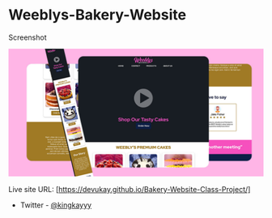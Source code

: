 # Weeblys-Bakery-Website

Screenshot

![](./screenshot.jpg)

Live site URL: [https://devukay.github.io/Bakery-Website-Class-Project/]

- Twitter - [@kingkayyy](https://twitter.com/kingkayyy)
